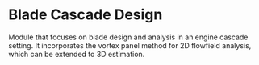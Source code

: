 # Blade Cascade Design
Module that focuses on blade design and analysis in an engine cascade setting. It incorporates the vortex panel method for 2D flowfield analysis, which can be extended to 3D estimation.
